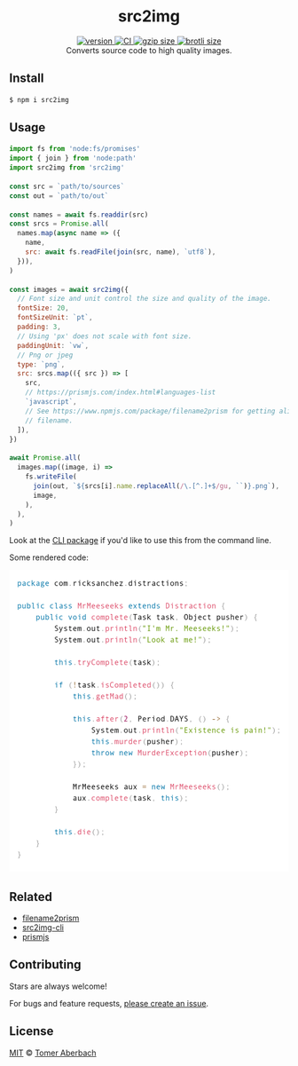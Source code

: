 <h1 align="center">
  src2img
</h1>

<div align="center">
  <a href="https://npmjs.org/package/src2img">
    <img src="https://badgen.net/npm/v/src2img" alt="version" />
  </a>
  <a href="https://github.com/TomerAberbach/src2img/actions">
    <img src="https://github.com/TomerAberbach/src2img/workflows/CI/badge.svg" alt="CI" />
  </a>
  <a href="https://unpkg.com/src2img/dist/index.js">
    <img src="https://deno.bundlejs.com/?q=src2img&badge" alt="gzip size" />
  </a>
  <a href="https://unpkg.com/src2img/dist/index.js">
    <img src="https://deno.bundlejs.com/?q=src2img&config={%22compression%22:{%22type%22:%22brotli%22}}&badge" alt="brotli size" />
  </a>
</div>

<div align="center">
  Converts source code to high quality images.
</div>

## Install

```sh
$ npm i src2img
```

## Usage

```js
import fs from 'node:fs/promises'
import { join } from 'node:path'
import src2img from 'src2img'

const src = `path/to/sources`
const out = `path/to/out`

const names = await fs.readdir(src)
const srcs = Promise.all(
  names.map(async name => ({
    name,
    src: await fs.readFile(join(src, name), `utf8`),
  })),
)

const images = await src2img({
  // Font size and unit control the size and quality of the image.
  fontSize: 20,
  fontSizeUnit: `pt`,
  padding: 3,
  // Using 'px' does not scale with font size.
  paddingUnit: `vw`,
  // Png or jpeg
  type: `png`,
  src: srcs.map(({ src }) => [
    src,
    // https://prismjs.com/index.html#languages-list
    `javascript`,
    // See https://www.npmjs.com/package/filename2prism for getting alias from
    // filename.
  ]),
})

await Promise.all(
  images.map((image, i) =>
    fs.writeFile(
      join(out, `${srcs[i].name.replaceAll(/\.[^.]+$/gu, ``)}.png`),
      image,
    ),
  ),
)
```

Look at the [CLI package](https://www.npmjs.com/package/src2img-cli) if you'd
like to use this from the command line.

Some rendered code:

![example](example.png)

## Related

- [filename2prism](https://www.npmjs.com/package/filename2prism)
- [src2img-cli](https://www.npmjs.com/package/src2img-cli)
- [prismjs](https://www.npmjs.com/package/prismjs)

## Contributing

Stars are always welcome!

For bugs and feature requests,
[please create an issue](https://github.com/TomerAberbach/src2img/issues/new).

## License

[MIT](https://github.com/TomerAberbach/src2img/blob/main/license) ©
[Tomer Aberbach](https://github.com/TomerAberbach)
